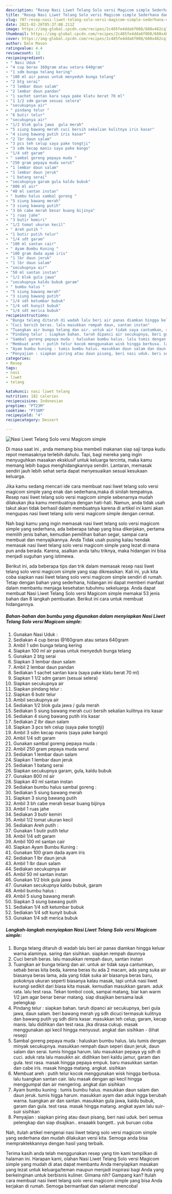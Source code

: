 ```yaml
---
description: "Resep Nasi Liwet Telang Solo versi Magicom simple Sederhana dan Mudah Dibuat"
title: "Resep Nasi Liwet Telang Solo versi Magicom simple Sederhana dan Mudah Dibuat"
slug: 707-resep-nasi-liwet-telang-solo-versi-magicom-simple-sederhana-dan-mudah-dibuat
date: 2021-02-26T05:37:08.211Z
image: https://img-global.cpcdn.com/recipes/2c485fe4dda6f008/680x482cq70/nasi-liwet-telang-solo-versi-magicom-simple-foto-resep-utama.jpg
thumbnail: https://img-global.cpcdn.com/recipes/2c485fe4dda6f008/680x482cq70/nasi-liwet-telang-solo-versi-magicom-simple-foto-resep-utama.jpg
cover: https://img-global.cpcdn.com/recipes/2c485fe4dda6f008/680x482cq70/nasi-liwet-telang-solo-versi-magicom-simple-foto-resep-utama.jpg
author: Dale Mason
ratingvalue: 4.4
reviewcount: 12
recipeingredient:
- " Nasi Uduk "
- "4 cup beras 160gram atau setara 640gram"
- "1 sdm bunga telang kering"
- "100 ml air panas untuk menyeduh bunga telang"
- "2 btg serai"
- "3 lembar daun salam"
- "2 lembar daun pandan"
- "1 sachet santan kara saya pake klatu berat 70 ml"
- "1 1/2 sdm garam sesuai selera"
- "secukupnya air"
- " pindang telur "
- "6 butir telur"
- "secukupnya air"
- "1/2 blok gula jawa  gula merah"
- "5 siung bawang merah cuci bersih sekalian kulitnya iris kasar"
- "4 siung bawang putih iris kasar"
- "2 lbr daun salam"
- "3 pcs teh celup saya pake tongtji"
- "3 sdm kecap manis saya pake bango"
- "1/4 sdt garam"
- " sambal goreng pepaya muda "
- "250 gram pepaya muda serut"
- "1 lembar daun salam"
- "1 lembar daun jeruk"
- "1 batang serai"
- "secukupnya garam gula kaldu bubuk"
- "800 ml air"
- "40 ml santan instan"
- " bumbu halus sambal goreng "
- "5 siung bawang merah"
- "3 siung bawang putih"
- "3 bh cabe merah besar buang bijinya"
- "1 ruas jahe"
- "3 butir kemiri"
- "1/2 tomat ukuran kecil"
- " Areh putih "
- "1 butir putih telur"
- "1/4 sdt garam"
- "100 ml santan cair"
- " Ayam Bumbu Kuning "
- "100 gram dada ayam iris"
- "1 lbr daun jeruk"
- "1 lbr daun salam"
- "secukupnya air"
- "50 ml santan instan"
- "1/2 blok gula jawa"
- "secukupnya kaldu bubuk garam"
- " bumbu halus "
- "5 siung bawang merah"
- "3 siung bawang putih"
- "1/4 sdt ketumbar bubuk"
- "1/4 sdt kunyit bubuk"
- "1/4 sdt merica bubuk"
recipeinstructions:
- "Bunga telang ditaruh di wadah lalu beri air panas diamkan hingga keluar warna alaminya. saring dan sisihkan. siapkan rempah daunnya"
- "Cuci bersih beras. lalu masukkan rempah daun, santan instan"
- "Tuangkan air bunga telang dan air. untuk air tidak saya cantumkan, sebab beras kita beda, karena beras itu ada 2 macam, ada yang suka air biasanya beras lama, ada yang tidak suka air biasanya beras baru, pokoknya ukuran seperti biasanya kalau masak, tapi untuk nasi liwet kurangi sedikit dari biasa kita masak. kemudian masukkan garam. aduk rata. lalu test rasa. Tekan tombol cook, sampai matang, biar kan warm 1/2 jam agar benar benar matang. siap disajikan bersama lauk pelengkap"
- "Pindang telur : siapkan bahan. taruh dipanci air secukupnya, beri gula jawa, daun salam. beri bawang merah yg sdh dicuci termasuk kulitnya dan bawang putih yg sdh diiris kasar. masukkan teh celup, garam, kecap manis. lalu didihkan dan test rasa. jika dirasa cukup. masak menggunakan api kecil hingga menyusut. angkat dan sisihkan           (lihat resep)"
- "Sambal goreng pepaya muda : haluskan bumbu halus. lalu tumis dengan minyak secukupnya. masukkan rempah daun seperi daun jeruk, daun salam dan serai. tumis hingga harum. lalu masukkan pepaya yg sdh di cuci. aduk rata lalu masukkn air. didihkan beri kaldu jamur, garam dan gula. test rasa. masak hingga pepaya empuk. baru masukkan santan dan cabe iris. masak hingga matang. angkat. sisihkan"
- "Membuat areh : putih telur kocok menggunakan wisk hingga berbusa. lalu tuangkan santan cair. lalu masak dengan api kecil hingga menggumpal dan air mengering. angkat dan sisihkan"
- "Ayam bumbu kuning : tumis bumbu halus. masukkan daun salam dan daun jeruk. tumis higga harum. masukkan ayam dan aduk ingga berubah warna. tuangkan air dan santan. masukkan gula jawa, kaldu bubuk, garam dan gula. test rasa. masak hingga matang. angkat ayam lalu suir-suir sisihkan"
- "Penyajian : siapkan piring atau daun pisang, beri nasi uduk. beri semua pelengkap dan siap disajikan.. enaaakk bangett.. yuk buruan coba"
categories:
- Resep
tags:
- nasi
- liwet
- telang

katakunci: nasi liwet telang 
nutrition: 182 calories
recipecuisine: Indonesian
preptime: "PT23M"
cooktime: "PT38M"
recipeyield: "4"
recipecategory: Dessert

---
```



![Nasi Liwet Telang Solo versi Magicom simple](https://img-global.cpcdn.com/recipes/2c485fe4dda6f008/680x482cq70/nasi-liwet-telang-solo-versi-magicom-simple-foto-resep-utama.jpg)

Di masa  saat ini , anda memang bisa membeli makanan siap saji tanpa kudu repot memasaknya terlebih dahulu. Tapi, bagi mereka yang ingin menyuguhkan masakan eksklusif untuk keluarga tercinta, maka kamu memang lebih bagus menghidangkannya sendiri. Lantaran, memasak sendiri jauh lebih sehat serta dapat menyesuaikan sesuai kesukaan keluarga.

Jika kamu sedang mencari ide cara membuat nasi liwet telang solo versi magicom simple yang enak dan sederhana,maka di sinilah tempatnya. Resep nasi liwet telang solo versi magicom simple  sebenarnya mudah dilakukan jika kamu membuatnya dengan hati-hati. Namun, anda tidak usah takut akan tidak berhasil dalam membuatnya 
karena di artikel ini kami akan mengupas nasi liwet telang solo versi magicom simple dengan cermat.  



Nah bagi kamu yang ingin memasak nasi liwet telang solo versi magicom simple yang sederhana, ada beberapa tahap yang bisa dikerjakan, pertama memilih jenis bahan, kemudian pemilihan bahan segar, sampai cara membuat dan menyajikannya. Anda Tidak usah pusing kalau hendak memasak nasi liwet telang solo versi magicom simple yang lezat di mana pun anda berada. Karena, asalkan anda  tahu triknya, maka hidangan ini bisa menjadi suguhan yang istimewa.

Berikut ini, ada beberapa tips dan trik dalam memasak resep nasi liwet telang solo versi magicom simple yang siap dikreasikan. Kali ini, yuk kita coba siapkan nasi liwet telang solo versi magicom simple sendiri di rumah. Tetap dengan bahan yang sederhana, hidangan ini dapat memberi manfaat dalam membantu menjaga kesehatan tubuhmu sekeluarga. Anda dapat membuat Nasi Liwet Telang Solo versi Magicom simple memakai 53 jenis bahan dan 8 langkah pembuatan. Berikut ini cara untuk membuat hidangannya.

<!--inarticleads1-->

##### Bahan-bahan dan bumbu yang digunakan dalam menyiapkan Nasi Liwet Telang Solo versi Magicom simple:

1. Gunakan  Nasi Uduk :
1. Sediakan 4 cup beras @160gram atau setara 640gram
1. Ambil 1 sdm bunga telang kering
1. Siapkan 100 ml air panas untuk menyeduh bunga telang
1. Gunakan 2 btg serai
1. Siapkan 3 lembar daun salam
1. Ambil 2 lembar daun pandan
1. Sediakan 1 sachet santan kara (saya pake klatu berat 70 ml)
1. Siapkan 1 1/2 sdm garam (sesuai selera)
1. Siapkan secukupnya air
1. Siapkan  pindang telur :
1. Siapkan 6 butir telur
1. Ambil secukupnya air
1. Sediakan 1/2 blok gula jawa / gula merah
1. Sediakan 5 siung bawang merah cuci bersih sekalian kulitnya iris kasar
1. Sediakan 4 siung bawang putih iris kasar
1. Sediakan 2 lbr daun salam
1. Siapkan 3 pcs teh celup (saya pake tongtji)
1. Ambil 3 sdm kecap manis (saya pake bango)
1. Ambil 1/4 sdt garam
1. Gunakan  sambal goreng pepaya muda :
1. Ambil 250 gram pepaya muda serut
1. Sediakan 1 lembar daun salam
1. Siapkan 1 lembar daun jeruk
1. Sediakan 1 batang serai
1. Siapkan secukupnya garam, gula, kaldu bubuk
1. Gunakan 800 ml air
1. Siapkan 40 ml santan instan
1. Sediakan  bumbu halus sambal goreng :
1. Sediakan 5 siung bawang merah
1. Siapkan 3 siung bawang putih
1. Ambil 3 bh cabe merah besar buang bijinya
1. Ambil 1 ruas jahe
1. Sediakan 3 butir kemiri
1. Ambil 1/2 tomat ukuran kecil
1. Sediakan  Areh putih :
1. Gunakan 1 butir putih telur
1. Ambil 1/4 sdt garam
1. Ambil 100 ml santan cair
1. Siapkan  Ayam Bumbu Kuning :
1. Gunakan 100 gram dada ayam iris
1. Sediakan 1 lbr daun jeruk
1. Ambil 1 lbr daun salam
1. Sediakan secukupnya air
1. Ambil 50 ml santan instan
1. Gunakan 1/2 blok gula jawa
1. Gunakan secukupnya kaldu bubuk, garam
1. Ambil  bumbu halus :
1. Ambil 5 siung bawang merah
1. Siapkan 3 siung bawang putih
1. Sediakan 1/4 sdt ketumbar bubuk
1. Sediakan 1/4 sdt kunyit bubuk
1. Gunakan 1/4 sdt merica bubuk




<!--inarticleads2-->

##### Langkah-langkah menyiapkan Nasi Liwet Telang Solo versi Magicom simple:

1. Bunga telang ditaruh di wadah lalu beri air panas diamkan hingga keluar warna alaminya. saring dan sisihkan. siapkan rempah daunnya
1. Cuci bersih beras. lalu masukkan rempah daun, santan instan
1. Tuangkan air bunga telang dan air. untuk air tidak saya cantumkan, sebab beras kita beda, karena beras itu ada 2 macam, ada yang suka air biasanya beras lama, ada yang tidak suka air biasanya beras baru, pokoknya ukuran seperti biasanya kalau masak, tapi untuk nasi liwet kurangi sedikit dari biasa kita masak. kemudian masukkan garam. aduk rata. lalu test rasa. Tekan tombol cook, sampai matang, biar kan warm 1/2 jam agar benar benar matang. siap disajikan bersama lauk pelengkap
1. Pindang telur : siapkan bahan. taruh dipanci air secukupnya, beri gula jawa, daun salam. beri bawang merah yg sdh dicuci termasuk kulitnya dan bawang putih yg sdh diiris kasar. masukkan teh celup, garam, kecap manis. lalu didihkan dan test rasa. jika dirasa cukup. masak menggunakan api kecil hingga menyusut. angkat dan sisihkan -           (lihat resep)
1. Sambal goreng pepaya muda : haluskan bumbu halus. lalu tumis dengan minyak secukupnya. masukkan rempah daun seperi daun jeruk, daun salam dan serai. tumis hingga harum. lalu masukkan pepaya yg sdh di cuci. aduk rata lalu masukkn air. didihkan beri kaldu jamur, garam dan gula. test rasa. masak hingga pepaya empuk. baru masukkan santan dan cabe iris. masak hingga matang. angkat. sisihkan
1. Membuat areh : putih telur kocok menggunakan wisk hingga berbusa. lalu tuangkan santan cair. lalu masak dengan api kecil hingga menggumpal dan air mengering. angkat dan sisihkan
1. Ayam bumbu kuning : tumis bumbu halus. masukkan daun salam dan daun jeruk. tumis higga harum. masukkan ayam dan aduk ingga berubah warna. tuangkan air dan santan. masukkan gula jawa, kaldu bubuk, garam dan gula. test rasa. masak hingga matang. angkat ayam lalu suir-suir sisihkan
1. Penyajian : siapkan piring atau daun pisang, beri nasi uduk. beri semua pelengkap dan siap disajikan.. enaaakk bangett.. yuk buruan coba




Nah, itulah artikel mengenai  nasi liwet telang solo versi magicom simple  yang sederhana dan mudah dilakukan versi kita. Semoga anda bisa mempraktekkannya dengan hasil yang terbaik. 

Terima kasih anda telah menggunakan resep yang tim kami tampilkan di halaman ini. Harapan kami, olahan  Nasi Liwet Telang Solo versi Magicom simple yang mudah di atas dapat membantu Anda menyiapkan masakan yang lezat untuk keluarga/teman maupun menjadi inspirasi bagi Anda yang berkeinginan untuk berbisnis kuliner. Gimana nih? Gampang kan? Itulah cara membuat nasi liwet telang solo versi magicom simple yang bisa Anda kerjakan di rumah. Semoga bermanfaat dan selamat mencoba!

